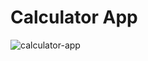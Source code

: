# Calculator App

![calculator-app](https://github.com/emapeire/calculator/assets/63935846/db9dbc70-f9bf-4d00-8f4f-b45c66405ece)
